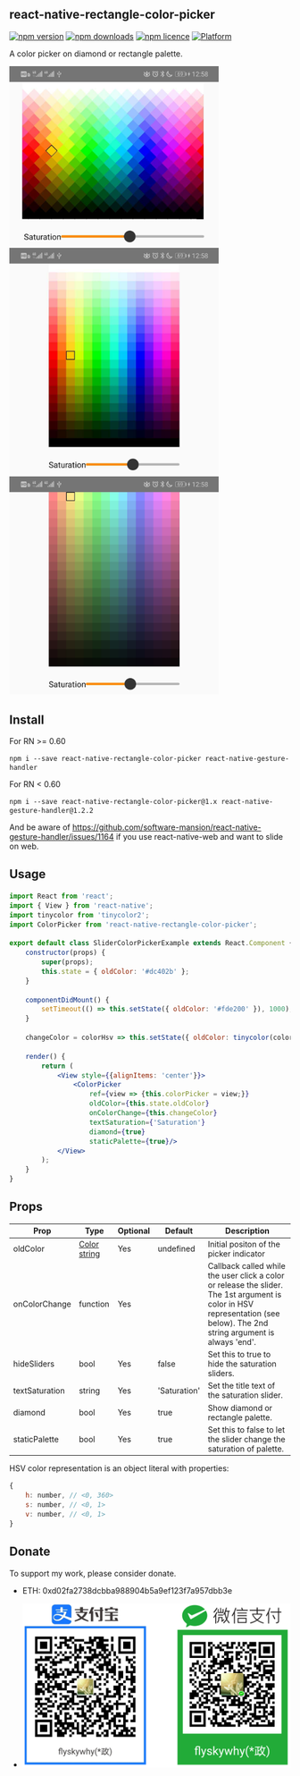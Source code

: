 ## react-native-rectangle-color-picker

[![npm version](http://img.shields.io/npm/v/react-native-rectangle-color-picker.svg?style=flat-square)](https://npmjs.org/package/react-native-rectangle-color-picker "View this project on npm")
[![npm downloads](http://img.shields.io/npm/dm/react-native-rectangle-color-picker.svg?style=flat-square)](https://npmjs.org/package/react-native-rectangle-color-picker "View this project on npm")
[![npm licence](http://img.shields.io/npm/l/react-native-rectangle-color-picker.svg?style=flat-square)](https://npmjs.org/package/react-native-rectangle-color-picker "View this project on npm")
[![Platform](https://img.shields.io/badge/platform-ios%20%7C%20android-989898.svg?style=flat-square)](https://npmjs.org/package/react-native-rectangle-color-picker "View this project on npm")

A color picker on diamond or rectangle palette.

<img src="https://raw.githubusercontent.com/flyskywhy/react-native-rectangle-color-picker/master/Screenshots/android_diamond_with_staticPalette.png" width="375">
<img src="https://raw.githubusercontent.com/flyskywhy/react-native-rectangle-color-picker/master/Screenshots/android_rectangle_with_staticPalette.png" width="375">
<img src="https://raw.githubusercontent.com/flyskywhy/react-native-rectangle-color-picker/master/Screenshots/android_rectangle_without_staticPalette.png" width="375">

## Install

For RN >= 0.60
```shell
npm i --save react-native-rectangle-color-picker react-native-gesture-handler
```

For RN < 0.60
```shell
npm i --save react-native-rectangle-color-picker@1.x react-native-gesture-handler@1.2.2
```

And be aware of https://github.com/software-mansion/react-native-gesture-handler/issues/1164 if you use react-native-web and want to slide on web.

## Usage

```jsx
import React from 'react';
import { View } from 'react-native';
import tinycolor from 'tinycolor2';
import ColorPicker from 'react-native-rectangle-color-picker';

export default class SliderColorPickerExample extends React.Component {
    constructor(props) {
        super(props);
        this.state = { oldColor: '#dc402b' };
    }

    componentDidMount() {
        setTimeout(() => this.setState({ oldColor: '#fde200' }), 1000);
    }

    changeColor = colorHsv => this.setState({ oldColor: tinycolor(colorHsv).toHexString() })

    render() {
        return (
            <View style={{alignItems: 'center'}}>
                <ColorPicker
                    ref={view => {this.colorPicker = view;}}
                    oldColor={this.state.oldColor}
                    onColorChange={this.changeColor}
                    textSaturation={'Saturation'}
                    diamond={true}
                    staticPalette={true}/>
            </View>
        );
    }
}
```

## Props

Prop                  | Type     | Optional | Default                   | Description
--------------------- | -------- | -------- | ------------------------- | -----------
oldColor              | [Color string](https://github.com/bgrins/TinyColor#accepted-string-input) | Yes      | undefined                 | Initial positon of the picker indicator
onColorChange         | function | Yes      |                           | Callback called while the user click a color or release the slider. The 1st argument is color in HSV representation (see below). The 2nd string argument is always 'end'.
hideSliders           | bool     | Yes      | false                     | Set this to true to hide the saturation sliders.
textSaturation        | string   | Yes      | 'Saturation'              | Set the title text of the saturation slider.
diamond               | bool     | Yes      | true                      | Show diamond or rectangle palette.
staticPalette         | bool     | Yes      | true                      | Set this to false to let the slider change the saturation of palette.

HSV color representation is an object literal with properties:

```javascript
{
    h: number, // <0, 360>
    s: number, // <0, 1>
    v: number, // <0, 1>
}

```

## Donate
To support my work, please consider donate.

- ETH: 0xd02fa2738dcbba988904b5a9ef123f7a957dbb3e

- <img src="https://raw.githubusercontent.com/flyskywhy/flyskywhy/main/assets/alipay_weixin.png" width="500">
